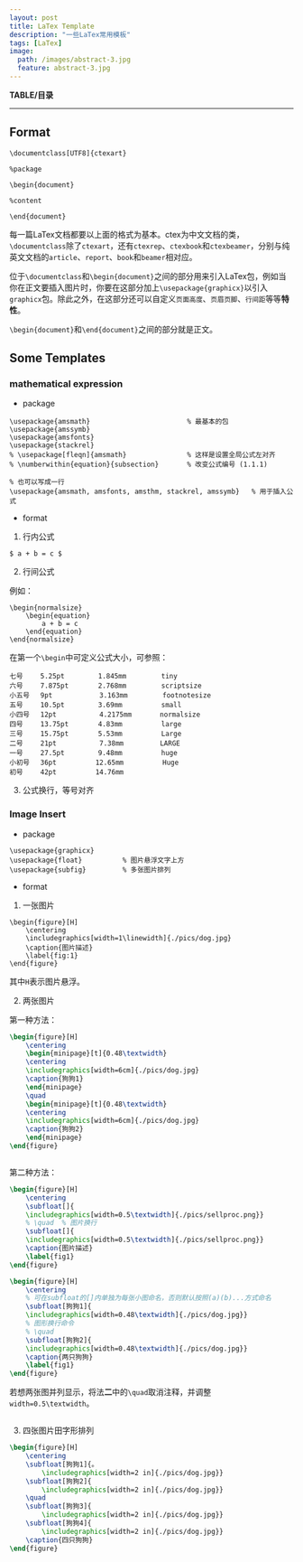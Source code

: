 ```yaml
---
layout: post
title: LaTex Template
description: "一些LaTex常用模板"
tags: [LaTex]
image:
  path: /images/abstract-3.jpg
  feature: abstract-3.jpg
---
```


**TABLE/目录**

___

## Format

```
\documentclass[UTF8]{ctexart}

%package

\begin{document}

%content

\end{document}
```

每一篇LaTex文档都要以上面的格式为基本。ctex为中文文档的类，`\documentclass`除了`ctexart`，还有`ctexrep`、`ctexbook`和`ctexbeamer`，分别与纯英文文档的`article`、`report`、`book`和`beamer`相对应。

位于`\documentclass`和`\begin{document}`之间的部分用来引入LaTex包，例如当你在正文要插入图片时，你要在这部分加上`\usepackage{graphicx}`以引入`graphicx`包。除此之外，在这部分还可以自定义`页面高度`、`页眉页脚`、`行间距`等等**特性**。

`\begin{document}`和`\end{document}`之间的部分就是正文。

## Some Templates 

### mathematical expression

- package

```
\usepackage{amsmath}                        % 最基本的包
\usepackage{amssymb}
\usepackage{amsfonts}
\usepackage{stackrel}   
% \usepackage[fleqn]{amsmath}               % 这样是设置全局公式左对齐
% \numberwithin{equation}{subsection}       % 改变公式编号 (1.1.1)

% 也可以写成一行
\usepackage{amsmath, amsfonts, amsthm, stackrel, amssymb}   % 用于插入公式

```

- format

1. 行内公式

```
$ a + b = c $
```

2. 行间公式

例如：

```
\begin{normalsize}
    \begin{equation}
        a + b = c
    \end{equation}
\end{normalsize} 
```

在第一个`\begin`中可定义公式大小，可参照：

```
七号 　　5.25pt 　　    1.845mm　　　　  tiny
六号 　　7.875pt 　　   2.768mm　　　　  scriptsize
小五号 　9pt 　　　　    3.163mm　　　　  footnotesize
五号 　　10.5pt 　　    3.69mm　　　　   small
小四号 　12pt 　　　　   4.2175mm　　　  normalsize
四号 　　13.75pt 　　   4.83mm　　　　   large
三号 　　15.75pt 　　   5.53mm　　　　   Large
二号 　　21pt 　　　　   7.38mm         LARGE
一号 　　27.5pt 　　    9.48mm　　　　   huge
小初号 　36pt 　　　  　12.65mm　　　　   Huge
初号 　　42pt 　　　  　14.76mm
```
3. 公式换行，等号对齐


### Image Insert

- package

```
\usepackage{graphicx}
\usepackage{float}          % 图片悬浮文字上方
\usepackage{subfig}         % 多张图片排列
```

- format

1. 一张图片


```
\begin{figure}[H]
    \centering
    \includegraphics[width=1\linewidth]{./pics/dog.jpg}
    \caption{图片描述}
    \label{fig:1}
\end{figure}
```

其中`H`表示图片悬浮。

2. 两张图片

第一种方法：

```tex
\begin{figure}[H]
    \centering
    \begin{minipage}[t]{0.48\textwidth}
    \centering
    \includegraphics[width=6cm]{./pics/dog.jpg}
    \caption{狗狗1}
    \end{minipage}
    \quad
    \begin{minipage}[t]{0.48\textwidth}
    \centering
    \includegraphics[width=6cm]{./pics/dog.jpg}
    \caption{狗狗2}
    \end{minipage}
\end{figure}
```

<figure>
	<center>
         <a href="/images/LaTex/imginsr1"><img src="/images/LaTex/imginsr1" alt=""></a>
	</center>
</figure>

第二种方法：

```tex
\begin{figure}[H]
	\centering  
	\subfloat[]{
	\includegraphics[width=0.5\textwidth]{./pics/sellproc.png}} 
    % \quad  % 图片换行
    \subfloat[]{
	\includegraphics[width=0.5\textwidth]{./pics/sellproc.png}}
	\caption{图片描述}
	\label{fig1}
\end{figure}

\begin{figure}[H]
	\centering
    % 可在subfloat的[]内单独为每张小图命名，否则默认按照(a)(b)...方式命名
	\subfloat[狗狗1]{
	\includegraphics[width=0.48\textwidth]{./pics/dog.jpg}} 
    % 图形换行命令
    % \quad  
    \subfloat[狗狗2]{
	\includegraphics[width=0.48\textwidth]{./pics/dog.jpg}}
	\caption{两只狗狗}
	\label{fig1}
\end{figure}
```
若想两张图并列显示，将法**二**中的`\quad`取消注释，并调整`width=0.5\textwidth`。

<figure>
	<center>
         <a href="/images/LaTex/imginsr2"><img src="/images/LaTex/imginsr2" alt=""></a>
	</center>
</figure>

3. 四张图片田字形排列

```tex
\begin{figure}[H]
	\centering
	\subfloat[狗狗1]{。
		\includegraphics[width=2 in]{./pics/dog.jpg}}
	\subfloat[狗狗2]{
		\includegraphics[width=2 in]{./pics/dog.jpg}}
	\quad
	\subfloat[狗狗3]{
		\includegraphics[width=2 in]{./pics/dog.jpg}}
	\subfloat[狗狗4]{
		\includegraphics[width=2 in]{./pics/dog.jpg}}
	\caption{四只狗狗}
\end{figure}

```

<figure>
	<center>
         <a href="/images/LaTex/imginsr3"><img src="/images/LaTex/imginsr3" alt=""></a>
	</center>
</figure>

